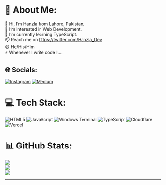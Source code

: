 # 💫 About Me:
👋 Hi, I’m Hanzla from Lahore, Pakistan.<br>👀 I’m interested in Web Development.<br>🌱 I’m currently learning TypeScript.<br>📫 Reach me on https://twitter.com/Hanzla_Dev<br>😄 He/His/Him<br>⚡ Whenever I write code I....


## 🌐 Socials:
[![Instagram](https://img.shields.io/badge/Instagram-%23E4405F.svg?logo=Instagram&logoColor=white)](https://instagram.com/hanzla_dev) [![Medium](https://img.shields.io/badge/Medium-12100E?logo=medium&logoColor=white)](https://medium.com/@hanzlascripts) 

# 💻 Tech Stack:
![HTML5](https://img.shields.io/badge/html5-%23E34F26.svg?style=for-the-badge&logo=html5&logoColor=white) ![JavaScript](https://img.shields.io/badge/javascript-%23323330.svg?style=for-the-badge&logo=javascript&logoColor=%23F7DF1E) ![Windows Terminal](https://img.shields.io/badge/Windows%20Terminal-%234D4D4D.svg?style=for-the-badge&logo=windows-terminal&logoColor=white) ![TypeScript](https://img.shields.io/badge/typescript-%23007ACC.svg?style=for-the-badge&logo=typescript&logoColor=white) ![Cloudflare](https://img.shields.io/badge/Cloudflare-F38020?style=for-the-badge&logo=Cloudflare&logoColor=white) ![Vercel](https://img.shields.io/badge/vercel-%23000000.svg?style=for-the-badge&logo=vercel&logoColor=white)
# 📊 GitHub Stats:
![](https://github-readme-stats.vercel.app/api?username=HanzlaCoding&theme=dark&hide_border=false&include_all_commits=true&count_private=true)<br/>
![](https://github-readme-streak-stats.herokuapp.com/?user=HanzlaCoding&theme=dark&hide_border=false)<br/>
![](https://github-readme-stats.vercel.app/api/top-langs/?username=HanzlaCoding&theme=dark&hide_border=false&include_all_commits=true&count_private=true&layout=compact)

---
